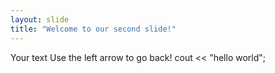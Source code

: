 ```yaml
---
layout: slide
title: "Welcome to our second slide!"
---
```

Your text
Use the left arrow to go back!
cout << "hello world";
